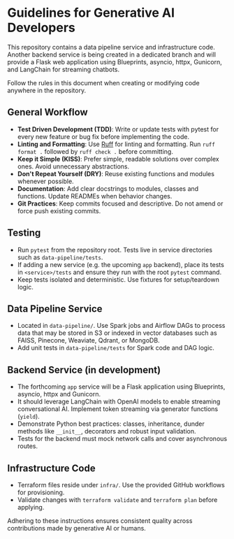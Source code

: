 # Guidelines for Generative AI Developers

This repository contains a data pipeline service and infrastructure code. Another backend service is being created in a dedicated branch and will provide a Flask web application using Blueprints, asyncio, httpx, Gunicorn, and LangChain for streaming chatbots.

Follow the rules in this document when creating or modifying code anywhere in the repository.

## General Workflow
- **Test Driven Development (TDD)**: Write or update tests with pytest for every new feature or bug fix before implementing the code.
- **Linting and Formatting**: Use [Ruff](https://docs.astral.sh/ruff/) for linting and formatting. Run `ruff format .` followed by `ruff check .` before committing.
- **Keep it Simple (KISS)**: Prefer simple, readable solutions over complex ones. Avoid unnecessary abstractions.
- **Don't Repeat Yourself (DRY)**: Reuse existing functions and modules whenever possible.
- **Documentation**: Add clear docstrings to modules, classes and functions. Update READMEs when behavior changes.
- **Git Practices**: Keep commits focused and descriptive. Do not amend or force push existing commits.

## Testing
- Run `pytest` from the repository root. Tests live in service directories such as `data-pipeline/tests`.
- If adding a new service (e.g. the upcoming `app` backend), place its tests in `<service>/tests` and ensure they run with the root `pytest` command.
- Keep tests isolated and deterministic. Use fixtures for setup/teardown logic.

## Data Pipeline Service
- Located in `data-pipeline/`. Use Spark jobs and Airflow DAGs to process data that may be stored in S3 or indexed in vector databases such as FAISS, Pinecone, Weaviate, Qdrant, or MongoDB.
- Add unit tests in `data-pipeline/tests` for Spark code and DAG logic.

## Backend Service (in development)
- The forthcoming `app` service will be a Flask application using Blueprints, asyncio, httpx and Gunicorn.
- It should leverage LangChain with OpenAI models to enable streaming conversational AI. Implement token streaming via generator functions (`yield`).
- Demonstrate Python best practices: classes, inheritance, dunder methods like `__init__`, decorators and robust input validation.
- Tests for the backend must mock network calls and cover asynchronous routes.

## Infrastructure Code
- Terraform files reside under `infra/`. Use the provided GitHub workflows for provisioning.
- Validate changes with `terraform validate` and `terraform plan` before applying.

Adhering to these instructions ensures consistent quality across contributions made by generative AI or humans.
